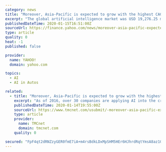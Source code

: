 ```yaml
---
category: news
title: "Moreover, Asia-Pacific is expected to grow with the highest CAGR of 60.4% over the forecast period of 2019-2025"
excerpt: "The global artificial intelligence market was USD 19,276.25 million in 2018 and expected to grow at the CAGR of 55.6% over the forecast period of 2019-2025. North America is dominant with a share of 39."
publishedDateTime: 2020-01-15T16:51:00Z
sourceUrl: https://finance.yahoo.com/news/moreover-asia-pacific-expected-grow-181000796.html
type: article
quality: 0
heat: -1
published: false

provider:
  name: YAHOO!
  domain: yahoo.com

topics:
  - AI
  - AI in Autos

related:
  - title: "Moreover, Asia-Pacific is expected to grow with the highest CAGR of 60.4% over the forecast period of 2019-2025"
    excerpt: "As of 2016, over 30 companies are applying AI into the creation of driverless cars. A few companies involved with AI comprise Tesla, Google, and Apple. Artificial intelligence is assisting doctors. Also, the implementation of artificial intelligence in healthcare is helping the industry to boom in the market. For instance, Microsoft has ..."
    publishedDateTime: 2020-01-14T19:55:00Z
    sourceUrl: https://www.tmcnet.com/usubmit/-moreover-asia-pacific-expected-grow-with-highest-cagr-/2020/01/14/9081482.htm
    type: article
    provider:
      name: TMCnet
      domain: tmcnet.com
    quality: 0

secured: "FpF4qt2dRNZzyGER0fmE7iA+m4rsBdkLDxMpSHM5HEr6HJhrdRqtYmsA8az1GT/ZKE/oFQnF87MgDWWtxPyYtA4DhV4vivrdyo4++byvmee1EfH5QKdjAVX7vxme7UPUvsIjd60hWTY56iqSwCOT33j3lXQkrJW4f2z76IDv1uAS5jHtAeDvjX5ep6VixW9pBaM+xIW0ik1uNnkGi6m9XYzoWlETW0pqkq2jiQYWcalQYE5ch4MYRYWnC23Ry8tpEGHj3AqOYeU9kQCjx47Mc4tvJ2uoHv7S5q/QrdoRk5M=;x8sASlEtrD/jQvWqTiLARw=="
---
```


